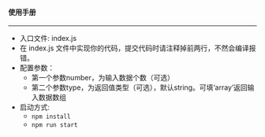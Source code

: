 #### 使用手册

------

- 入口文件: index.js
- 在 index.js 文件中实现你的代码，提交代码时请注释掉前两行，不然会编译报错。
- 配置参数：
  - 第一个参数number，为输入数据个数（可选）
  - 第二个参数type，为返回值类型（可选），默认string。可填‘array’返回输入数据数组
- 启动方式: 
  - `` npm install ``
  - `` npm run start ``
